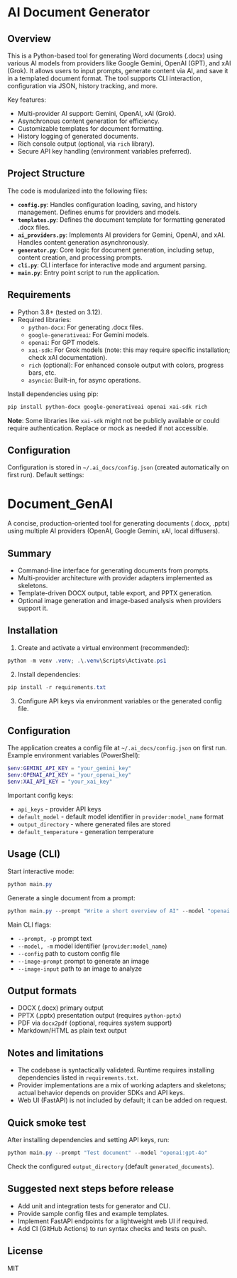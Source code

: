# AI Document Generator

## Overview

This is a Python-based tool for generating Word documents (.docx) using various AI models from providers like Google Gemini, OpenAI (GPT), and xAI (Grok). It allows users to input prompts, generate content via AI, and save it in a templated document format. The tool supports CLI interaction, configuration via JSON, history tracking, and more.

Key features:
- Multi-provider AI support: Gemini, OpenAI, xAI (Grok).
- Asynchronous content generation for efficiency.
- Customizable templates for document formatting.
- History logging of generated documents.
- Rich console output (optional, via `rich` library).
- Secure API key handling (environment variables preferred).

## Project Structure

The code is modularized into the following files:

- **`config.py`**: Handles configuration loading, saving, and history management. Defines enums for providers and models.
- **`templates.py`**: Defines the document template for formatting generated .docx files.
- **`ai_providers.py`**: Implements AI providers for Gemini, OpenAI, and xAI. Handles content generation asynchronously.
- **`generator.py`**: Core logic for document generation, including setup, content creation, and processing prompts.
- **`cli.py`**: CLI interface for interactive mode and argument parsing.
- **`main.py`**: Entry point script to run the application.

## Requirements

- Python 3.8+ (tested on 3.12).
- Required libraries:
  - `python-docx`: For generating .docx files.
  - `google-generativeai`: For Gemini models.
  - `openai`: For GPT models.
  - `xai-sdk`: For Grok models (note: this may require specific installation; check xAI documentation).
  - `rich` (optional): For enhanced console output with colors, progress bars, etc.
  - `asyncio`: Built-in, for async operations.

Install dependencies using pip:

```bash
pip install python-docx google-generativeai openai xai-sdk rich
```

**Note**: Some libraries like `xai-sdk` might not be publicly available or could require authentication. Replace or mock as needed if not accessible.

## Configuration

Configuration is stored in `~/.ai_docs/config.json` (created automatically on first run). Default settings:

# Document_GenAI

A concise, production-oriented tool for generating documents (.docx, .pptx) using multiple AI providers (OpenAI, Google Gemini, xAI, local diffusers).

## Summary

- Command-line interface for generating documents from prompts.
- Multi-provider architecture with provider adapters implemented as skeletons.
- Template-driven DOCX output, table export, and PPTX generation.
- Optional image generation and image-based analysis when providers support it.

## Installation

1. Create and activate a virtual environment (recommended):

```powershell
python -m venv .venv; .\.venv\Scripts\Activate.ps1
```

2. Install dependencies:

```powershell
pip install -r requirements.txt
```

3. Configure API keys via environment variables or the generated config file.

## Configuration

The application creates a config file at `~/.ai_docs/config.json` on first run. Example environment variables (PowerShell):

```powershell
$env:GEMINI_API_KEY = "your_gemini_key"
$env:OPENAI_API_KEY = "your_openai_key"
$env:XAI_API_KEY = "your_xai_key"
```

Important config keys:

- `api_keys` - provider API keys
- `default_model` - default model identifier in `provider:model_name` format
- `output_directory` - where generated files are stored
- `default_temperature` - generation temperature

## Usage (CLI)

Start interactive mode:

```powershell
python main.py
```

Generate a single document from a prompt:

```powershell
python main.py --prompt "Write a short overview of AI" --model "openai:gpt-4o"
```

Main CLI flags:

- `--prompt, -p` prompt text
- `--model, -m` model identifier (`provider:model_name`)
- `--config` path to custom config file
- `--image-prompt` prompt to generate an image
- `--image-input` path to an image to analyze

## Output formats

- DOCX (.docx) primary output
- PPTX (.pptx) presentation output (requires `python-pptx`)
- PDF via `docx2pdf` (optional, requires system support)
- Markdown/HTML as plain text output

## Notes and limitations

- The codebase is syntactically validated. Runtime requires installing dependencies listed in `requirements.txt`.
- Provider implementations are a mix of working adapters and skeletons; actual behavior depends on provider SDKs and API keys.
- Web UI (FastAPI) is not included by default; it can be added on request.

## Quick smoke test

After installing dependencies and setting API keys, run:

```powershell
python main.py --prompt "Test document" --model "openai:gpt-4o"
```

Check the configured `output_directory` (default `generated_documents`).

## Suggested next steps before release

- Add unit and integration tests for generator and CLI.
- Provide sample config files and example templates.
- Implement FastAPI endpoints for a lightweight web UI if required.
- Add CI (GitHub Actions) to run syntax checks and tests on push.

## License

MIT
